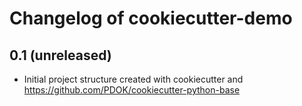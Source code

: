 Changelog of cookiecutter-demo
===================================================


0.1 (unreleased)
----------------

- Initial project structure created with cookiecutter and
  https://github.com/PDOK/cookiecutter-python-base
